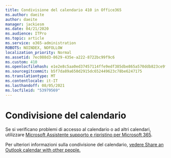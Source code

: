 ```yaml
---
title: Condivisione del calendario 410 in Office365
ms.author: daeite
author: daeite
manager: jackiesm
ms.date: 04/21/2020
ms.audience: ITPro
ms.topic: article
ms.service: o365-administration
ROBOTS: NOINDEX, NOFOLLOW
localization_priority: Normal
ms.assetid: 7ec088d3-8629-435e-a222-8722bc99f9c6
ms.custom: 410
ms.openlocfilehash: e1e2e8c5aa0ed37457114ffe9edf385dbe865a570ddb823ce9f44bd1391d9bd3
ms.sourcegitcommit: b5f7da89a650d2915dc652449623c78be6247175
ms.translationtype: MT
ms.contentlocale: it-IT
ms.lasthandoff: 08/05/2021
ms.locfileid: "53979569"
---
```

# <a name="calendar-sharing"></a>Condivisione del calendario

Se si verificano problemi di accesso al calendario o ad altri calendari, utilizzare [Microsoft Assistente supporto e ripristino per Microsoft 365](https://diagnostics.office.com/).
  
Per ulteriori informazioni sulla condivisione del calendario, [vedere Share an Outlook calendar with other people.](https://support.office.com/article/353ed2c1-3ec5-449d-8c73-6931a0adab88.aspx)
